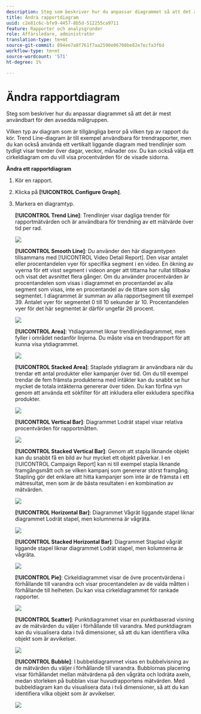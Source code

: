 ```yaml
---
description: Steg som beskriver hur du anpassar diagrammet så att det är mest användbart för den avsedda målgruppen.
title: Ändra rapportdiagram
uuid: c2e81c6c-bfe9-4457-8b5d-512255ca9711
feature: Rapporter och analysgrunder
role: Affärsledare, administratör
translation-type: tm+mt
source-git-commit: 894ee7a8f761f7aa2590e06708be82e7ecfa3f6d
workflow-type: tm+mt
source-wordcount: '571'
ht-degree: 1%

---
```



# Ändra rapportdiagram

Steg som beskriver hur du anpassar diagrammet så att det är mest användbart för den avsedda målgruppen.

Vilken typ av diagram som är tillgängliga beror på vilken typ av rapport du kör. Trend Line-diagram är till exempel användbara för trendrapporter, men du kan också använda ett vertikalt liggande diagram med trendlinjer som tydligt visar trender över dagar, veckor, månader osv. Du kan också välja ett cirkeldiagram om du vill visa procentvärden för de visade sidorna.

**Ändra ett rapportdiagram**

1. Kör en rapport.
1. Klicka på **[!UICONTROL Configure Graph]**.
1. Markera en diagramtyp.

   **[!UICONTROL Trend Line]**: Trendlinjer visar dagliga trender för rapportmätvärden och är användbara för trendning av ett mätvärde över tid per rad.

   ![](assets/graph_trend_line.png)

   **[!UICONTROL Smooth Line]**: Du använder den här diagramtypen tillsammans med  [!UICONTROL Video Detail Report]. Den visar antalet eller procentandelen vyer för specifika segment i en video. En ökning av vyerna för ett visst segment i videon anger att tittarna har rullat tillbaka och visat det avsnittet flera gånger. Om du använder procentvärden är procentandelen som visas i diagrammet en procentandel av alla segment som visas, inte en procentandel av de tittare som såg segmentet. I diagrammet är summan av alla rapportsegment till exempel 39. Antalet vyer för segmentet 0 till 10 sekunder är 10. Procentandelen vyer för det här segmentet är därför ungefär 26 procent.

   ![](assets/graph_smooth_line.png)

   **[!UICONTROL Area]**: Ytdiagrammet liknar trendlinjediagrammet, men fyller i området nedanför linjerna. Du måste visa en trendrapport för att kunna visa ytdiagrammet.

   ![](assets/graph_area.png)

   **[!UICONTROL Stacked Area]**: Staplade ytdiagram är användbara när du trendar ett antal produkter eller kampanjer över tid. Om du till exempel trendar de fem främsta produkterna med intäkter kan du snabbt se hur mycket de totala intäkterna genererar över tiden. Du kan förfina vyn genom att använda ett sökfilter för att inkludera eller exkludera specifika produkter.

   ![](assets/graph_stacked_area.png)

   **[!UICONTROL Vertical Bar]**: Diagrammet Lodrät stapel visar relativa procentvärden för rapportmåtten.

   ![](assets/graph_vertical_bars.png)

   **[!UICONTROL Stacked Vertical Bar]**: Genom att stapla liknande objekt kan du snabbt få en bild av hur mycket ett objekt påverkar. I en [!UICONTROL Campaign Report] kan ni till exempel stapla liknande framgångsmått och se vilken kampanj som genererar störst framgång. Stapling gör det enklare att hitta kampanjer som inte är de främsta i ett mätresultat, men som är de bästa resultaten i en kombination av mätvärden.

   ![](assets/graph_stacked_vertical.png)

   **[!UICONTROL Horizontal Bar]**: Diagrammet Vågrät liggande stapel liknar diagrammet Lodrät stapel, men kolumnerna är vågräta.

   ![](assets/graph_horizontal_bar.png)

   **[!UICONTROL Stacked Horizontal Bar]**: Diagrammet Staplad vågrät liggande stapel liknar diagrammet Lodrät stapel, men kolumnerna är vågräta.

   ![](assets/graph_stacked_horizontal.png)

   **[!UICONTROL Pie]**: Cirkeldiagrammet visar de övre procentvärdena i förhållande till varandra och visar procentandelen av de valda måtten i förhållande till helheten. Du kan visa cirkeldiagrammet för rankade rapporter.

   ![](assets/graph_pie.png)

   **[!UICONTROL Scatter]**: Punktdiagrammet visar en punktbaserad visning av de mätvärden du väljer i förhållande till varandra. Med punktdiagram kan du visualisera data i två dimensioner, så att du kan identifiera vilka objekt som är avvikelser.

   ![](assets/graph_scatter.png)

   **[!UICONTROL Bubble]**: I bubbeldiagrammet visas en bubbelvisning av de mätvärden du väljer i förhållande till varandra. Bubblornas placering visar förhållandet mellan mätvärdena på den vågräta och lodräta axeln, medan storleken på bubblan visar huvudrapportens mätvärden. Med bubbeldiagram kan du visualisera data i två dimensioner, så att du kan identifiera vilka objekt som är avvikelser.

   ![](assets/graph_bubble.png)

